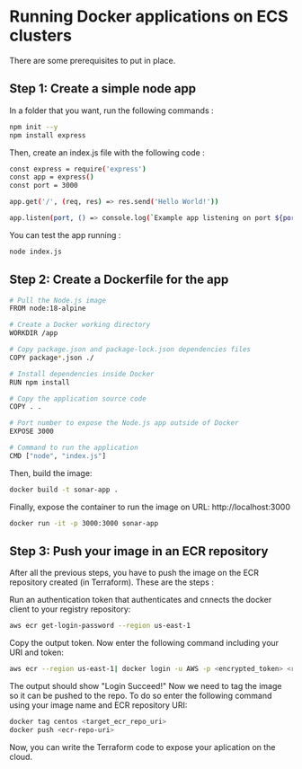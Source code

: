 # Running Docker applications on ECS clusters

There are some prerequisites to put in place.

## Step 1: Create a simple node app

In a folder that you want, run the following commands :

```sh
npm init --y
npm install express
```

Then, create an index.js file with the following code :

```sh
const express = require('express')
const app = express()
const port = 3000

app.get('/', (req, res) => res.send('Hello World!'))

app.listen(port, () => console.log(`Example app listening on port ${port}!`))
```

You can test the app running :

```sh
node index.js
```

## Step 2: Create a Dockerfile for the app

```sh
# Pull the Node.js image
FROM node:18-alpine

# Create a Docker working directory
WORKDIR /app

# Copy package.json and package-lock.json dependencies files 
COPY package*.json ./

# Install dependencies inside Docker
RUN npm install

# Copy the application source code
COPY . .

# Port number to expose the Node.js app outside of Docker
EXPOSE 3000

# Command to run the application
CMD ["node", "index.js"]
```

Then, build the image:

```sh
docker build -t sonar-app .
```

Finally, expose the container to run the image on URL: http://localhost:3000

```sh
docker run -it -p 3000:3000 sonar-app
```

## Step 3: Push your image in an ECR repository

After all the previous steps, you have to push the image on the ECR repository created (in Terraform). These are the steps :

Run an authentication token that authenticates and cnnects the docker client to your registry repository:

```sh
aws ecr get-login-password --region us-east-1
```

Copy the output token. Now enter the following command including your URI and token:

```sh
aws ecr --region us-east-1| docker login -u AWS -p <encrypted_token> <repo_uri>
```

The output should show "Login Succeed!" Now we need to tag the image so it can be pushed to the repo. To do so enter the following command using your image name and ECR repository URI:

```sh
docker tag centos <target_ecr_repo_uri>
docker push <ecr-repo-uri>
```

Now, you can write the Terraform code to expose your aplication on the cloud.